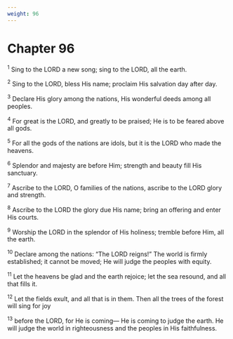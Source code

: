 ```yaml
---
weight: 96
---
```


# Chapter 96

<sup>1</sup> Sing to the LORD a new song; sing to the LORD, all the earth. 

<sup>2</sup> Sing to the LORD, bless His name; proclaim His salvation day after day. 

<sup>3</sup> Declare His glory among the nations, His wonderful deeds among all peoples. 

<sup>4</sup> For great is the LORD, and greatly to be praised; He is to be feared above all gods. 

<sup>5</sup> For all the gods of the nations are idols, but it is the LORD who made the heavens. 

<sup>6</sup> Splendor and majesty are before Him; strength and beauty fill His sanctuary. 

<sup>7</sup> Ascribe to the LORD, O families of the nations, ascribe to the LORD glory and strength. 

<sup>8</sup> Ascribe to the LORD the glory due His name; bring an offering and enter His courts. 

<sup>9</sup> Worship the LORD in the splendor of His holiness; tremble before Him, all the earth. 

<sup>10</sup> Declare among the nations: “The LORD reigns!” The world is firmly established; it cannot be moved; He will judge the peoples with equity. 

<sup>11</sup> Let the heavens be glad and the earth rejoice; let the sea resound, and all that fills it. 

<sup>12</sup> Let the fields exult, and all that is in them. Then all the trees of the forest will sing for joy 

<sup>13</sup> before the LORD, for He is coming— He is coming to judge the earth. He will judge the world in righteousness and the peoples in His faithfulness. 


